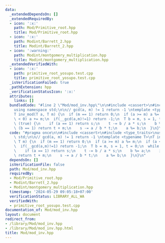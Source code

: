 ```yaml
---
data:
  _extendedDependsOn: []
  _extendedRequiredBy:
  - icon: ':x:'
    path: Mod/Primitive_root.hpp
    title: Mod/Primitive_root.hpp
  - icon: ':x:'
    path: Modint/Barrett_2.hpp
    title: Modint/Barrett_2.hpp
  - icon: ':warning:'
    path: Modint/montgomery_multiplication.hpp
    title: Modint/montgomery_multiplication.hpp
  _extendedVerifiedWith:
  - icon: ':x:'
    path: primitive_root_yosupo.test.cpp
    title: primitive_root_yosupo.test.cpp
  _isVerificationFailed: true
  _pathExtension: hpp
  _verificationStatusIcon: ':x:'
  attributes:
    links: []
  bundledCode: "#line 2 \"Mod/mod_inv.hpp\"\n\n#include <cassert>\n#include <type_traits>\n\
    using namespace std;\n\n// gcd(a, m) != 1 return -1 \ntemplate <typename T>\n\
    T inv_mod(T a, T m) {\n  if (m == 1) return 0;\n  if (a >= m) a %= m;\n  if (a\
    \ < 0) a += m;\n  if(__gcd(a,m)!=1) return -1;\n  T b = m, s = 1, t = 0;\n  while\
    \ (true) {\n    if (a == 1) return s;\n    t -= b / a * s;\n    b %= a;\n    if\
    \ (b == 1) return t + m;\n    s -= a / b * t;\n    a %= b;\n  }\n}\n"
  code: "#pragma once\n\n#include <cassert>\n#include <type_traits>\nusing namespace\
    \ std;\n\n// gcd(a, m) != 1 return -1 \ntemplate <typename T>\nT inv_mod(T a,\
    \ T m) {\n  if (m == 1) return 0;\n  if (a >= m) a %= m;\n  if (a < 0) a += m;\n\
    \  if(__gcd(a,m)!=1) return -1;\n  T b = m, s = 1, t = 0;\n  while (true) {\n\
    \    if (a == 1) return s;\n    t -= b / a * s;\n    b %= a;\n    if (b == 1)\
    \ return t + m;\n    s -= a / b * t;\n    a %= b;\n  }\n}\n"
  dependsOn: []
  isVerificationFile: false
  path: Mod/mod_inv.hpp
  requiredBy:
  - Mod/Primitive_root.hpp
  - Modint/Barrett_2.hpp
  - Modint/montgomery_multiplication.hpp
  timestamp: '2024-05-29 09:05:18+07:00'
  verificationStatus: LIBRARY_ALL_WA
  verifiedWith:
  - primitive_root_yosupo.test.cpp
documentation_of: Mod/mod_inv.hpp
layout: document
redirect_from:
- /library/Mod/mod_inv.hpp
- /library/Mod/mod_inv.hpp.html
title: Mod/mod_inv.hpp
---
```

